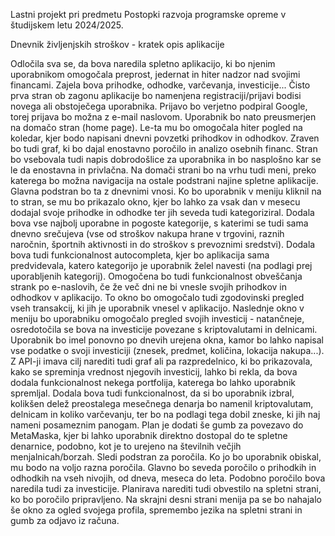 Lastni projekt pri predmetu Postopki razvoja programske opreme v študijskem letu 2024/2025.

Dnevnik življenjskih stroškov - kratek opis aplikacije

Odločila sva se, da bova naredila spletno aplikacijo, ki bo njenim uporabnikom omogočala preprost, jedernat in hiter nadzor nad svojimi financami. Zajela bova prihodke, odhodke, varčevanja, investicije... Čisto prva stran ob zagonu aplikacije bo namenjena registraciji/prijavi bodisi novega ali obstoječega uporabnika. Prijavo bo verjetno podpiral Google, torej prijava bo možna z e-mail naslovom. Uporabnik bo nato preusmerjen na domačo stran (home page). Le-ta mu bo omogočala hiter pogled na koledar, kjer bodo napisani dnevni povzetki prihodkov in odhodkov. Zraven bo tudi graf, ki bo dajal enostavno poročilo in analizo osebnih financ. Stran bo vsebovala tudi napis dobrodošlice za uporabnika in bo nasplošno kar se le da enostavna in privlačna. Na domači strani bo na vrhu tudi meni, preko katerega bo možna navigacija na ostale podstrani najine spletne aplikacije. Glavna podstran bo ta z dnevnimi vnosi. Ko bo uporabnik v meniju kliknil na to stran, se mu bo prikazalo okno, kjer bo lahko za vsak dan v mesecu dodajal svoje prihodke in odhodke ter jih seveda tudi kategoriziral. Dodala bova vse najbolj uporabne in pogoste kategorije, s katerimi se tudi sama dnevno srečujeva (vse od stroškov nakupa hrane v trgovini, raznih naročnin, športnih aktivnosti in do stroškov s prevoznimi sredstvi). Dodala bova tudi funkcionalnost autocompleta, kjer bo aplikacija sama predvidevala, katero kategorijo je uporabnik želel navesti (na podlagi prej uporabljenih kategorij). Omogočena bo tudi funkcionalnost obveščanja strank po e-naslovih, če že več dni ne bi vnesle svojih prihodkov in odhodkov v aplikacijo. To okno bo omogočalo tudi zgodovinski pregled vseh transakcij, ki jih je uporabnik vnesel v aplikacijo. Naslednje okno v meniju bo uporabniku omogočalo pregled svojih investicij - natančneje, osredotočila se bova na investicije povezane s kriptovalutami in delnicami. Uporabnik bo imel ponovno po dnevih urejena okna, kamor bo lahko napisal vse podatke o svoji investiciji (znesek, predmet, količina, lokacija nakupa...). Z API-ji imava cilj narediti tudi graf ali pa razpredelnico, ki bo prikazovala, kako se spreminja vrednost njegovih investicij, lahko bi rekla, da bova dodala funkcionalnost nekega portfolija, katerega bo lahko uporabnik spremljal. Dodala bova tudi funkcionalnost, da si bo uporabnik izbral, kolikšen delež preostalega mesečnega denarja bo namenil kriptovalutam, delnicam in koliko varčevanju, ter bo na podlagi tega dobil zneske, ki jih naj nameni posameznim panogam. Plan je dodati še gumb za povezavo do MetaMaska, kjer bi lahko uporabnik direktno dostopal do te spletne denarnice, podobno, kot je to urejeno na številnih večjih menjalnicah/borzah. Sledi podstran za poročila. Ko jo bo uporabnik obiskal, mu bodo na voljo razna poročila. Glavno bo seveda poročilo o prihodkih in odhodkih na vseh nivojih, od dneva, meseca do leta. Podobno poročilo bova naredila tudi za investicije. Planirava narediti tudi obvestilo na spletni strani, ko bo poročilo pripravljeno. Na skrajni desni strani menija pa se bo nahajalo še okno za ogled svojega profila, spremembo jezika na spletni strani in gumb za odjavo iz računa.